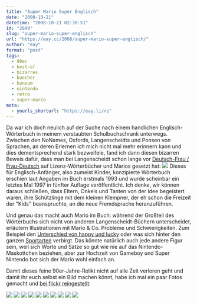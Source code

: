 ```yaml
---
title: "Super Mario Super Englisch"
date: "2008-10-21"
datetime: "2008-10-21 02:38:51"
id: "2899"
slug: "super-mario-super-englisch"
url: "https://eay.cc/2008/super-mario-super-englisch/"
author: "eay"
format: "post"
tags:
  - 90er
  - best-of
  - bizarres
  - buecher
  - konsum
  - nintendo
  - retro
  - super-mario
meta:
  - yourls_shorturl: "https://eay.li/rz"
---
```


Da war ich doch neulich auf der Suche nach einem handlichen Englisch-Wörterbuch in meinem verstaubten Schulbuchschrank unterwegs. Zwischen den NoNames, Oxfords, Langenscheidts und Ponsen von Sprachen, an deren Erlernen ich mich nicht mal mehr erinnern kann und dies dementsprechend stark bezweifele, fand ich dann diesen bizarren Beweis dafür, dass man bei Langenscheidt schon lange vor [Deutsch-Frau / Frau-Deutsch](http://www.amazon.de/exec/obidos/ASIN/3468731221/eayznet-21) auf Lizenz-Wörterbücher und Marios gesetzt hat: ![](/uploads/2008/superenglisch.jpg) Dieses für Englisch-Anfänger, also zumeist Kinder, konzipierte Wörterbuch erschien laut Angaben im Buch erstmals 1993 und wurde scheinbar ein letztes Mal 1997 in fünfter Auflage veröffentlicht. Ich denke, wir können daraus schließen, dass Eltern, Onkels und Tanten von der Idee begeistert waren, ihre Schützlinge mit dem kleinen Klempner, der eh schon die Freizeit der "Kids" beanspruchte, an die neue Fremdsprache heranzuführen.

Und genau das macht auch Mario im Buch: während der Großteil des Wörterbuchs sich nicht von anderen Langenscheidt-Büchern unterscheidet, erläutern Illustrationen mit Mario & Co. Probleme und Schwierigkeiten. Zum Beispiel den [Unterschied von happy und lucky](http://www.flickr.com/photos/eay/2958898059/) oder was sich hinter den ganzen [Sportarten](http://www.flickr.com/photos/eay/2958898709/) verbirgt. Das könnte natürlich auch jede andere Figur sein, weil sich Worte und Sätze so gut wie nie auf das Nintendo-Maskottchen beziehen, aber zur Hochzeit von Gameboy und Super Nintendo bot sich der Mario wohl einfach an.

Damit dieses feine 90er-Jahre-Relikt nicht auf alle Zeit verloren geht und damit ihr euch selbst ein Bild machen könnt, habe ich mal ein paar Fotos gemacht und [bei flickr reingestellt](http://www.flickr.com/photos/eay/sets/72157608213041692/):

[![](http://farm4.static.flickr.com/3050/2959738462_54298d19e0_s.jpg)](http://www.flickr.com/photos/eay/2959738462/) [![](http://farm4.static.flickr.com/3177/2958896519_2100e6efc5_s.jpg)](http://www.flickr.com/photos/eay/2958896519/) [![](http://farm4.static.flickr.com/3196/2958897027_46dac5a71a_s.jpg)](http://www.flickr.com/photos/eay/2958897027/) [![](http://farm4.static.flickr.com/3294/2958897403_b01044b37f_s.jpg)](http://www.flickr.com/photos/eay/2958897403/) [![](http://farm4.static.flickr.com/3281/2959739750_d34e91158e_s.jpg)](http://www.flickr.com/photos/eay/2959739750/) [![](http://farm4.static.flickr.com/3181/2959739900_f62cee3249_s.jpg)](http://www.flickr.com/photos/eay/2959739900/) [![](http://farm4.static.flickr.com/3067/2958898059_ceeeedaf3d_s.jpg)](http://www.flickr.com/photos/eay/2958898059/) [![](http://farm4.static.flickr.com/3049/2958898709_5d17cdd757_s.jpg)](http://www.flickr.com/photos/eay/2958898709/) [![](http://farm4.static.flickr.com/3010/2959740470_c125fe730e_s.jpg)](http://www.flickr.com/photos/eay/2959740470/) [![](http://farm4.static.flickr.com/3143/2958899097_da288de76c_s.jpg)](http://www.flickr.com/photos/eay/2958899097/)
